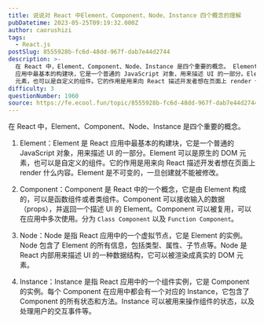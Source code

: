 ```yaml
---
title: 说说对 React 中Element、Component、Node、Instance 四个概念的理解
pubDatetime: 2023-05-25T09:19:32.000Z
author: caorushizi
tags:
  - React.js
postSlug: 8555928b-fc6d-48dd-967f-dab7e44d2744
description: >-
  在 React 中，Element、Component、Node、Instance 是四个重要的概念。 Element：Element 是 React
  应用中最基本的构建块，它是一个普通的 JavaScript 对象，用来描述 UI 的一部分。Element 可以是原生的 DOM
  元素，也可以是自定义的组件。它的作用是用来向 React 描述开发者想在页面上 render 什么内容。Element
difficulty: 3
questionNumber: 1960
source: https://fe.ecool.fun/topic/8555928b-fc6d-48dd-967f-dab7e44d2744
---
```


在 React 中，Element、Component、Node、Instance 是四个重要的概念。

1. Element：Element 是 React 应用中最基本的构建块，它是一个普通的 JavaScript 对象，用来描述 UI 的一部分。Element 可以是原生的 DOM 元素，也可以是自定义的组件。它的作用是用来向 React 描述开发者想在页面上 render 什么内容。Element 是不可变的，一旦创建就不能被修改。

2. Component：Component 是 React 中的一个概念，它是由 Element 构成的，可以是函数组件或者类组件。Component 可以接收输入的数据（props），并返回一个描述 UI 的 Element。Component 可以被复用，可以在应用中多次使用。分为 `Class Component` 以及 `Function Component`。

3. Node：Node 是指 React 应用中的一个虚拟节点，它是 Element 的实例。Node 包含了 Element 的所有信息，包括类型、属性、子节点等。Node 是 React 内部用来描述 UI 的一种数据结构，它可以被渲染成真实的 DOM 元素。

4. Instance：Instance 是指 React 应用中的一个组件实例，它是 Component 的实例。每个 Component 在应用中都会有一个对应的 Instance，它包含了 Component 的所有状态和方法。Instance 可以被用来操作组件的状态，以及处理用户的交互事件等。


